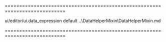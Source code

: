 <!--**
/*-------------------------------------------
    Auto-generated file. Do not modify.
-------------------------------------------

**-->
===========================================================================
<!--hidden--><!--/hidden-->
<!--module-->ui/editor/ui.data_expression<!--/module-->
<!--export-->default<!--/export-->
<!--inherits-->..\DataHelperMixin\DataHelperMixin.md<!--/inherits-->
===========================================================================

<!--shortDescription-->

<!--/shortDescription-->

<!--fullDescription-->

<!--/fullDescription-->